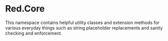 Red.Core
========
This namespace contains helpful utility classes and extension methods for various everyday things such as string placeholder replacements and sanity checking and enforcement.